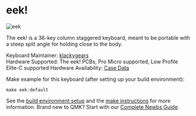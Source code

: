 # eek!

![eek](picture_url)

The eek! is a 36-key column staggered keyboard, meant to be portable with a steep split angle for holding close to the body.

Keyboard Maintainer: [klackygears](https://github.com/klackygears)  
Hardware Supported: The eek! PCBs, Pro Micro supported, Low Profile Elite-C supported 
Hardware Availability: [Case Data](https://github.com/klackygears/eek)  

Make example for this keyboard (after setting up your build environment):

    make eek:default

See the [build environment setup](https://docs.qmk.fm/#/getting_started_build_tools) and the [make instructions](https://docs.qmk.fm/#/getting_started_make_guide) for more information. Brand new to QMK? Start with our [Complete Newbs Guide](https://docs.qmk.fm/#/newbs).
